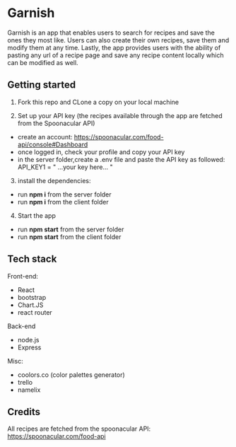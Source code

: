 # Garnish

Garnish is an app that enables users to search for recipes and save the ones they most like. Users can also create their own recipes, save them and modify them at any time. Lastly, the app provides users with the ability of pasting any url of a recipe page and save any recipe content locally which can be modified as well.


## Getting started

1. Fork this repo and CLone a copy on your local machine


2. Set up your API key (the recipes available through the app are fetched from the Spoonacular API)
- create an account: https://spoonacular.com/food-api/console#Dashboard
- once logged in, check your profile and copy your API key
- in the server folder,create a .env file and paste the API key as followed: API_KEY1 = " ...your key here... "

3. install the dependencies:
- run **npm i** from the server folder
- run **npm i** from the client folder

4. Start the app
- run **npm start** from the server folder
- run **npm start** from the client folder


## Tech stack

Front-end:
- React
- bootstrap
- Chart.JS
- react router

Back-end
- node.js
- Express

Misc:
- coolors.co (color palettes generator)
- trello
- namelix

## Credits

All recipes are fetched from the spoonacular API: https://spoonacular.com/food-api